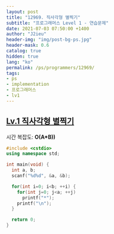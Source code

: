 ```yaml
---
layout: post
title: "12969. 직사각형 별찍기"
subtitle: "프로그래머스 Level 1 - 연습문제"
date: 2021-07-03 07:50:00 +1400
author: "J2ieu"
header-img: "img/post-bg-ps.jpg"
header-mask: 0.6
catalog: true
hidden: true
lang: "ko"
permalink: /ps/programmers/12969/
tags:
- ps
- implementation
- 프로그래머스
- lv1
---
```


## [Lv.1 직사각형 별찍기](https://programmers.co.kr/learn/courses/30/lessons/12969)

시간 복잡도: **O(A*B))**

```cpp
#include <cstdio>
using namespace std;

int main(void) {
  int a, b;
  scanf("%d%d", &a, &b);

  for(int i=0; i<b; ++i) {
    for(int j=0; j<a; ++j)
      printf("*");
    printf("\n");
  }

  return 0;
}
```